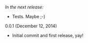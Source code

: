 _In the next release:_

- Tests. Maybe ;-)

0.0.1 (December 12, 2014)

- Initial commit and first release, yay!
